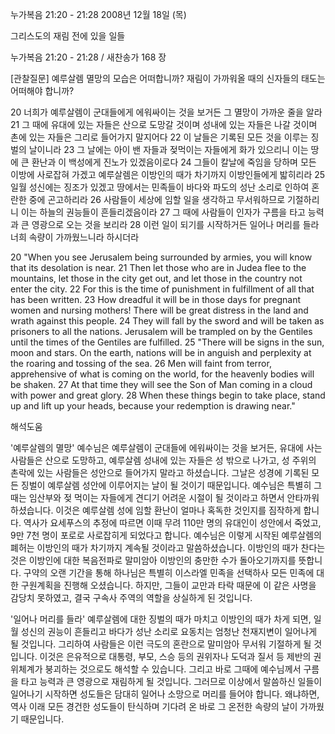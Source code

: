 누가복음 21:20 - 21:28 
2008년 12월 18일 (목)

그리스도의 재림 전에 있을 일들



누가복음 21:20 - 21:28 / 새찬송가 168 장


[관찰질문]
예루살렘 멸망의 모습은 어떠합니까? 
재림이 가까워올 때의 신자들의 태도는 어떠해야 합니까?  

20 너희가 예루살렘이 군대들에게 에워싸이는 것을 보거든 그 멸망이 가까운 줄을 알라 
21 그 때에 유대에 있는 자들은 산으로 도망갈 것이며 성내에 있는 자들은 나갈 것이며 촌에 있는 자들은 그리로 들어가지 말지어다 
22 이 날들은 기록된 모든 것을 이루는 징벌의 날이니라 
23 그 날에는 아이 밴 자들과 젖먹이는 자들에게 화가 있으리니 이는 땅에 큰 환난과 이 백성에게 진노가 있겠음이로다 
24 그들이 칼날에 죽임을 당하며 모든 이방에 사로잡혀 가겠고 예루살렘은 이방인의 때가 차기까지 이방인들에게 밟히리라
25 일월 성신에는 징조가 있겠고 땅에서는 민족들이 바다와 파도의 성난 소리로 인하여 혼란한 중에 곤고하리라 
26 사람들이 세상에 임할 일을 생각하고 무서워하므로 기절하리니 이는 하늘의 권능들이 흔들리겠음이라
27 그 때에 사람들이 인자가 구름을 타고 능력과 큰 영광으로 오는 것을 보리라 
28 이런 일이 되기를 시작하거든 일어나 머리를 들라 너희 속량이 가까웠느니라 하시더라 

20 "When you see Jerusalem being surrounded by armies, you will know that its desolation is near. 
21 Then let those who are in Judea flee to the mountains, let those in the city get out, and let those in the country not enter the city. 
22 For this is the time of punishment in fulfillment of all that has been written. 
23 How dreadful it will be in those days for pregnant women and nursing mothers! There will be great distress in the land and wrath against this people. 
24 They will fall by the sword and will be taken as prisoners to all the nations. Jerusalem will be trampled on by the Gentiles until the times of the Gentiles are fulfilled. 
25 "There will be signs in the sun, moon and stars. On the earth, nations will be in anguish and perplexity at the roaring and tossing of the sea. 
26 Men will faint from terror, apprehensive of what is coming on the world, for the heavenly bodies will be shaken.
27 At that time they will see the Son of Man coming in a cloud with power and great glory. 
28 When these things begin to take place, stand up and lift up your heads, because your redemption is drawing near."

해석도움





'예루살렘의 멸망'
 예수님은 예루살렘이 군대들에 에워싸이는 것을 보거든, 유대에 사는 사람들은 산으로 도망하고, 예루살렘 성내에 있는 자들은 성 밖으로 나가고, 성 주위의 촌락에 있는 사람들은 성안으로 들어가지 말라고 하셨습니다. 그날은 성경에 기록된 모든 징벌이 예루살렘 성안에 이루어지는 날이 될 것이기 때문입니다. 예수님은 특별히 그때는 임산부와 젖 먹이는 자들에게 견디기 어려운 시절이 될 것이라고 하면서 안타까워하셨습니다. 이것은 예루살렘 성에 임할 환난이 얼마나 혹독한 것인지를 짐작하게 합니다. 역사가 요세푸스의 추정에 따르면 이때 무려 110만 명의 유대인이 성안에서 죽었고, 9만 7천 명이 포로로 사로잡히게 되었다고 합니다. 예수님은 이렇게 시작된 예루살렘의 폐허는 이방인의 때가 차기까지 계속될 것이라고 말씀하셨습니다. 이방인의 때가 찬다는 것은 이방인에 대한 복음전파로 말미암아 이방인의 충만한 수가 돌아오기까지를 뜻합니다. 구약의 오랜 기간을 통해 하나님은 특별히 이스라엘 민족을 선택하사 모든 민족에 대한 구원계획을 진행해 오셨습니다. 하지만, 그들이 교만과 타락 때문에 이 같은 사명을 감당치 못하였고, 결국 구속사 주역의 역할을 상실하게 된 것입니다.   

'일어나 머리를 들라'
 예루살렘에 대한 징벌의 때가 마치고 이방인의 때가 차게 되면, 일월 성신의 권능이 흔들리고 바다가 성난 소리로 요동치는 엄청난 천재지변이 일어나게 될 것입니다. 그리하여 사람들은 이런 극도의 혼란으로 말미암아 무서워 기절하게 될 것입니다. 이것은 은유적으로 대통령, 부모, 스승 등의 권위자나 도덕과 질서 등 제반의 권위체계가 붕괴하는 것으로도 해석할 수 있습니다. 그리고 바로 그때에 예수님께서 구름을 타고 능력과 큰 영광으로 재림하게 될 것입니다. 그러므로 이상에서 말씀하신 일들이 일어나기 시작하면 성도들은 담대히 일어나 소망으로 머리를 들어야 합니다. 왜냐하면, 역사 이래 모든 경건한 성도들이 탄식하며 기다려 온 바로 그 온전한 속량의 날이 가까웠기 때문입니다.